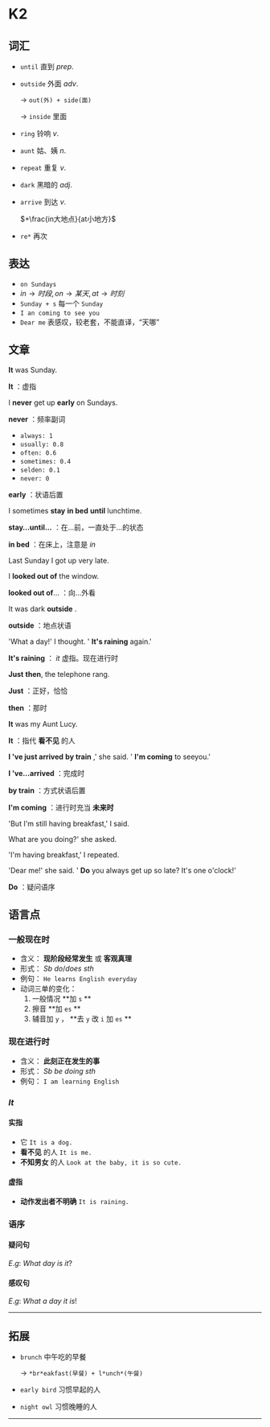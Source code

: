 # K2

## 词汇

-  `until` 直到 $prep.$ 

-  `outside`  外面 $adv.$ 

   $\to$ `out(外) + side(面) ` 

   $\to$ `inside` 里面

-  `ring` 铃响 $v.$ 

-  `aunt` 姑、姨 $n.$

-  `repeat` 重复 $v.$

-  `dark` 黑暗的 $adj.$ 

-  `arrive` 到达 $v.$ 

   $+\frac{in大地点}{at小地方}$ 

-  `re*` 再次

## 表达

-  `on Sundays` 
  -  $in\to 时段, on\to 某天, at\to 时刻$ 
  -  `Sunday + s` 每一个 `Sunday` 
-  `I an coming to see you` 
-  `Dear me` 表感叹，较老套，不能直译，“天哪”

## 文章

 **It** was Sunday. 

 **It** ：虚指

I **never** get up **early** on Sundays. 

 **never** ：频率副词

-  `always: 1` 
-  `usually: 0.8` 
-  `often: 0.6` 
-  `sometimes: 0.4` 
-  `selden: 0.1` 
-  `never: 0` 

 **early** ：状语后置

I sometimes **stay** **in bed** **until** lunchtime. 

 **stay…until…** ：在…前，一直处于…的状态

 **in bed** ：在床上，注意是 $in$ 

Last Sunday I got up very late. 

I **looked out of** the window. 

 **looked out of**… ：向…外看

It was dark **outside** . 

 **outside** ：地点状语

'What a day!' I thought. ' **It's raining** again.'

 **It's raining** ： $it$ 虚指。现在进行时

 **Just** **then**, the telephone rang. 

 **Just** ：正好，恰恰

**then** ：那时

 **It** was my Aunt Lucy. 

 **It** ：指代 **看不见** 的人

 **I 've just arrived** **by train** ,' she said. ' **I'm coming** to seeyou.'

 **I 've…arrived** ：完成时

 **by train** ：方式状语后置

 **I'm coming** ：进行时充当 **未来时** 

'But I'm still having breakfast,' I said. 

What are you doing?' she asked.

'I'm having breakfast,' I repeated.

'Dear me!' she said. ' **Do** you always get up so late? It's one o'clock!'

 **Do** ：疑问语序

## 语言点

### 一般现在时

- 含义： **现阶段经常发生** 或 **客观真理** 
- 形式： $Sb\ do/does\ sth$ 
- 例句： `He learns English everyday` 
- 动词三单的变化：
  1. 一般情况 **加 `s` ** 
  2. 擦音 **加 `es` ** 
  3. 辅音加 `y` ， **去 `y` 改 `i` 加 `es` ** 

### 现在进行时

- 含义：  **此刻正在发生的事** 
- 形式： $Sb\ be\ doing\ sth$ 
- 例句： `I am learning English` 

### $It$ 

#### 实指

- 它 `It is a dog.` 
-  **看不见** 的人 `It is me.` 
-  **不知男女** 的人 `Look at the baby, it is so cute.` 

#### 虚指

-  **动作发出者不明确** `It is raining.` 

### 语序

#### 疑问句

 $E.g:\ What\ day\ is\ it?$ 

#### 感叹句

 $E.g:\ What\ a\ day\ it\ is!$ 

---

## 拓展

-  `brunch` 中午吃的早餐

   $\to$ `*br*eakfast(早餐) + l*unch*(午餐)` 

-  `early bird` 习惯早起的人

-  `night owl` 习惯晚睡的人

---

